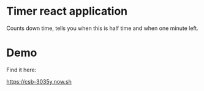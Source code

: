 # Timer react application

Counts down time, tells you when this is half time and when one minute left.

# Demo

Find it here:

https://csb-3035y.now.sh
